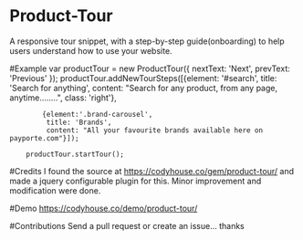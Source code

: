 # Product-Tour
A responsive tour snippet, with a step-by-step guide(onboarding) to help users understand how to use your website.

#Example
		var productTour = new ProductTour({
				nextText: 'Next',
				prevText: 'Previous'
			});
		productTour.addNewTourSteps([{element: '#search', 
			title: 'Search for anything',
			content: "Search for any product, from any page, anytime........", 
			class: 'right'},
			
			{element:'.brand-carousel',
			 title: 'Brands',
			 content: "All your favourite brands available here on payporte.com"}]);
								 
		productTour.startTour();

#Credits
I found the source at https://codyhouse.co/gem/product-tour/
and made a jquery configurable plugin for this. Minor improvement and modification were done.

#Demo
https://codyhouse.co/demo/product-tour/

#Contributions
Send a pull request or create an issue... thanks
